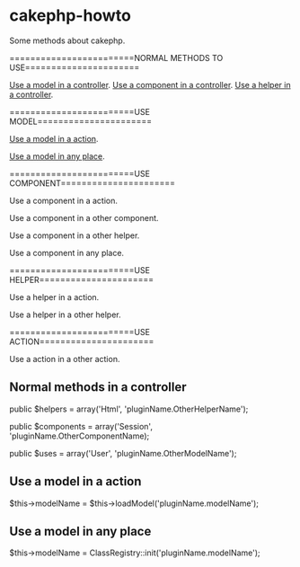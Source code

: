 cakephp-howto
=============

Some methods about cakephp.

========================NORMAL METHODS TO USE======================

<a class="anchor" href="#normal-methods-in-a-controller">Use a model in a controller</a>.
<a class="anchor" href="#normal-methods-in-a-controller">Use a component in a controller</a>.
<a class="anchor" href="#normal-methods-in-a-controller">Use a helper in a controller</a>.

========================USE MODEL======================

<a class="anchor" href="#use-a-model-in-a-action">Use a model in a action</a>.

<a class="anchor" href="#use-a-model-in-any-place">Use a model in any place</a>.

========================USE COMPONENT======================

Use a component in a action.

Use a component in a other component.

Use a component in a other helper.

Use a component in any place.

========================USE HELPER======================

Use a helper in a action.

Use a helper in a other helper.

========================USE ACTION======================

Use a action in a other action.


<h2>Normal methods in a controller</h2>
public $helpers = array('Html', 'pluginName.OtherHelperName');

public $components = array('Session', 'pluginName.OtherComponentName);

public $uses = array('User', 'pluginName.OtherModelName');



<h2>Use a model in a action</h2>
$this->modelName = $this->loadModel('pluginName.modelName');




<h2>Use a model in any place</h2>
$this->modelName = ClassRegistry::init('pluginName.modelName');